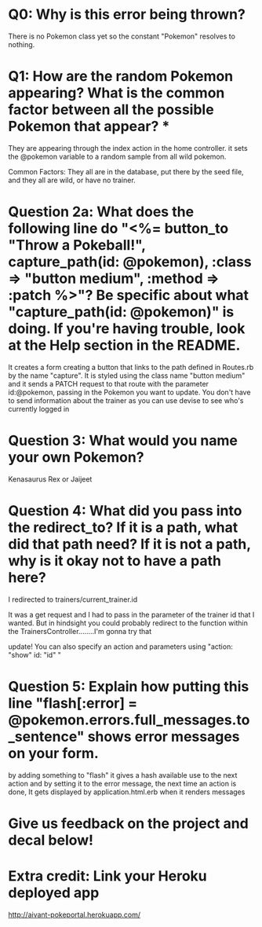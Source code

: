 # Q0: Why is this error being thrown?

There is no Pokemon class yet so the constant "Pokemon" resolves to nothing.

# Q1: How are the random Pokemon appearing? What is the common factor between all the possible Pokemon that appear? *

They are appearing through the index action in the home controller. it sets the @pokemon variable to a random sample from all wild pokemon.

Common Factors: They all are in the database, put there by the seed file, and they all are wild, or have no trainer.  

# Question 2a: What does the following line do "<%= button_to "Throw a Pokeball!", capture_path(id: @pokemon), :class => "button medium", :method => :patch %>"? Be specific about what "capture_path(id: @pokemon)" is doing. If you're having trouble, look at the Help section in the README.

It creates a form creating a button that links to the path defined in Routes.rb by the name "capture". It is styled using the class name "button medium" and it sends a PATCH request to that route with the parameter id:@pokemon, passing in the Pokemon you want to update. You don't have to send information about the trainer as you can use devise to see who's currently logged in

# Question 3: What would you name your own Pokemon?

Kenasaurus Rex or Jaijeet

# Question 4: What did you pass into the redirect_to? If it is a path, what did that path need? If it is not a path, why is it okay not to have a path here?

I redirected to trainers/current_trainer.id

It was a get request and I had to pass in the parameter of the trainer id that I wanted. But in hindsight you could probably redirect to the function within the TrainersController........I'm gonna try that

update! You can also specify an action and parameters using "action: "show" id: "id" "

# Question 5: Explain how putting this line "flash[:error] = @pokemon.errors.full_messages.to_sentence" shows error messages on your form.

by adding something to "flash" it gives a hash available use to the next action and by setting it to the error message, the next time an action is done, It gets displayed by application.html.erb when it renders messages

# Give us feedback on the project and decal below!



# Extra credit: Link your Heroku deployed app

http://aivant-pokeportal.herokuapp.com/

